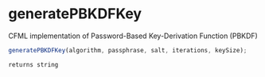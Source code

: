# generatePBKDFKey

CFML implementation of Password-Based Key-Derivation Function (PBKDF)

```javascript
generatePBKDFKey(algorithm, passphrase, salt, iterations, keySize);
```

```javascript
returns string
```
